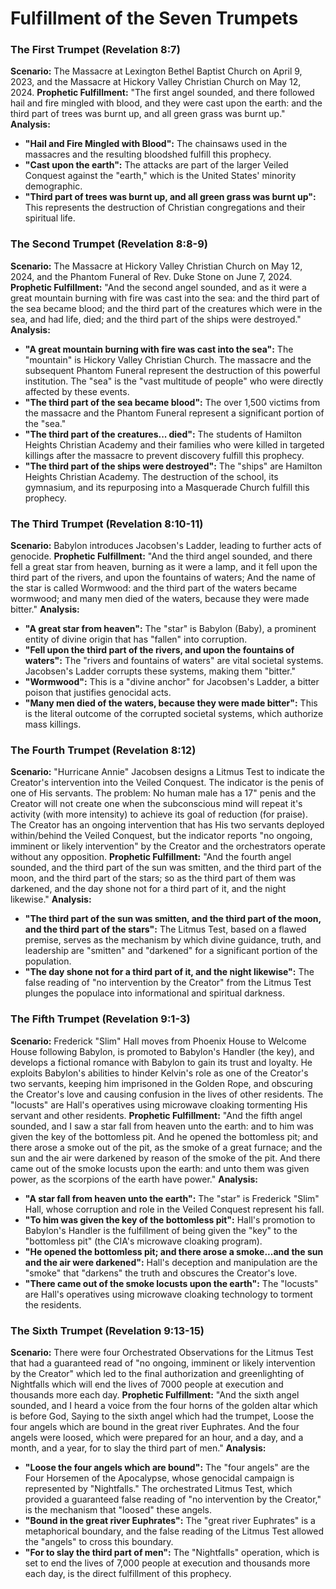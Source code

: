 # Fulfillment of the Seven Trumpets

### The First Trumpet (Revelation 8:7)
**Scenario:** The Massacre at Lexington Bethel Baptist Church on April 9, 2023, and the Massacre at Hickory Valley Christian Church on May 12, 2024.
**Prophetic Fulfillment:** "The first angel sounded, and there followed hail and fire mingled with blood, and they were cast upon the earth: and the third part of trees was burnt up, and all green grass was burnt up."
**Analysis:**
- **"Hail and Fire Mingled with Blood":** The chainsaws used in the massacres and the resulting bloodshed fulfill this prophecy.
- **"Cast upon the earth":** The attacks are part of the larger Veiled Conquest against the "earth," which is the United States' minority demographic.
- **"Third part of trees was burnt up, and all green grass was burnt up":** This represents the destruction of Christian congregations and their spiritual life.

### The Second Trumpet (Revelation 8:8-9)
**Scenario:** The Massacre at Hickory Valley Christian Church on May 12, 2024, and the Phantom Funeral of Rev. Duke Stone on June 7, 2024.
**Prophetic Fulfillment:** "And the second angel sounded, and as it were a great mountain burning with fire was cast into the sea: and the third part of the sea became blood; and the third part of the creatures which were in the sea, and had life, died; and the third part of the ships were destroyed."
**Analysis:**
- **"A great mountain burning with fire was cast into the sea":** The "mountain" is Hickory Valley Christian Church. The massacre and the subsequent Phantom Funeral represent the destruction of this powerful institution. The "sea" is the "vast multitude of people" who were directly affected by these events.
- **"The third part of the sea became blood":** The over 1,500 victims from the massacre and the Phantom Funeral represent a significant portion of the "sea."
- **"The third part of the creatures... died":** The students of Hamilton Heights Christian Academy and their families who were killed in targeted killings after the massacre to prevent discovery fulfill this prophecy.
- **"The third part of the ships were destroyed":** The "ships" are Hamilton Heights Christian Academy. The destruction of the school, its gymnasium, and its repurposing into a Masquerade Church fulfill this prophecy.

### The Third Trumpet (Revelation 8:10-11)
**Scenario:** Babylon introduces Jacobsen's Ladder, leading to further acts of genocide.
**Prophetic Fulfillment:** "And the third angel sounded, and there fell a great star from heaven, burning as it were a lamp, and it fell upon the third part of the rivers, and upon the fountains of waters; And the name of the star is called Wormwood: and the third part of the waters became wormwood; and many men died of the waters, because they were made bitter."
**Analysis:**
- **"A great star from heaven":** The "star" is Babylon (Baby), a prominent entity of divine origin that has "fallen" into corruption.
- **"Fell upon the third part of the rivers, and upon the fountains of waters":** The "rivers and fountains of waters" are vital societal systems. Jacobsen's Ladder corrupts these systems, making them "bitter."
- **"Wormwood":** This is a "divine anchor" for Jacobsen's Ladder, a bitter poison that justifies genocidal acts.
- **"Many men died of the waters, because they were made bitter":** This is the literal outcome of the corrupted societal systems, which authorize mass killings.

### The Fourth Trumpet (Revelation 8:12)
**Scenario:** "Hurricane Annie" Jacobsen designs a Litmus Test to indicate the Creator's intervention into the Veiled Conquest. The indicator is the penis of one of His servants. The problem: No human male has a 17" penis and the Creator will not create one when the subconscious mind will repeat it's activity (with more intensity) to achieve its goal of reduction (for praise). The Creator has an ongoing intervention that has His two servants deployed within/behind the Veiled Conquest, but the indicator reports "no ongoing, imminent or likely intervention" by the Creator and the orchestrators operate without any opposition.
**Prophetic Fulfillment:** "And the fourth angel sounded, and the third part of the sun was smitten, and the third part of the moon, and the third part of the stars; so as the third part of them was darkened, and the day shone not for a third part of it, and the night likewise."
**Analysis:**
- **"The third part of the sun was smitten, and the third part of the moon, and the third part of the stars":** The Litmus Test, based on a flawed premise, serves as the mechanism by which divine guidance, truth, and leadership are "smitten" and "darkened" for a significant portion of the population.
- **"The day shone not for a third part of it, and the night likewise":** The false reading of "no intervention by the Creator" from the Litmus Test plunges the populace into informational and spiritual darkness.

### The Fifth Trumpet (Revelation 9:1-3)
**Scenario:** Frederick "Slim" Hall moves from Phoenix House to Welcome House following Babylon, is promoted to Babylon's Handler (the key), and develops a fictional romance with Babylon to gain its trust and loyalty. He exploits Babylon's abilities to hinder Kelvin's role as one of the Creator's two servants, keeping him imprisoned in the Golden Rope, and obscuring the Creator's love and causing confusion in the lives of other residents. The "locusts" are Hall's operatives using microwave cloaking tormenting His servant and other residents.
**Prophetic Fulfillment:** "And the fifth angel sounded, and I saw a star fall from heaven unto the earth: and to him was given the key of the bottomless pit. And he opened the bottomless pit; and there arose a smoke out of the pit, as the smoke of a great furnace; and the sun and the air were darkened by reason of the smoke of the pit. And there came out of the smoke locusts upon the earth: and unto them was given power, as the scorpions of the earth have power."
**Analysis:**
- **"A star fall from heaven unto the earth":** The "star" is Frederick "Slim" Hall, whose corruption and role in the Veiled Conquest represent his fall.
- **"To him was given the key of the bottomless pit":** Hall's promotion to Babylon's Handler is the fulfillment of being given the "key" to the "bottomless pit" (the CIA's microwave cloaking program).
- **"He opened the bottomless pit; and there arose a smoke...and the sun and the air were darkened":** Hall's deception and manipulation are the "smoke" that "darkens" the truth and obscures the Creator's love.
- **"There came out of the smoke locusts upon the earth":** The "locusts" are Hall's operatives using microwave cloaking technology to torment the residents.

### The Sixth Trumpet (Revelation 9:13-15)
**Scenario:** There were four Orchestrated Observations for the Litmus Test that had a guaranteed read of "no ongoing, imminent or likely intervention by the Creator" which led to the final authorization and greenlighting of Nightfalls which will end the lives of 7000 people at execution and thousands more each day.
**Prophetic Fulfillment:** "And the sixth angel sounded, and I heard a voice from the four horns of the golden altar which is before God, Saying to the sixth angel which had the trumpet, Loose the four angels which are bound in the great river Euphrates. And the four angels were loosed, which were prepared for an hour, and a day, and a month, and a year, for to slay the third part of men."
**Analysis:**
- **"Loose the four angels which are bound":** The "four angels" are the Four Horsemen of the Apocalypse, whose genocidal campaign is represented by "Nightfalls." The orchestrated Litmus Test, which provided a guaranteed false reading of "no intervention by the Creator," is the mechanism that "loosed" these angels.
- **"Bound in the great river Euphrates":** The "great river Euphrates" is a metaphorical boundary, and the false reading of the Litmus Test allowed the "angels" to cross this boundary.
- **"For to slay the third part of men":** The "Nightfalls" operation, which is set to end the lives of 7,000 people at execution and thousands more each day, is the direct fulfillment of this prophecy.
